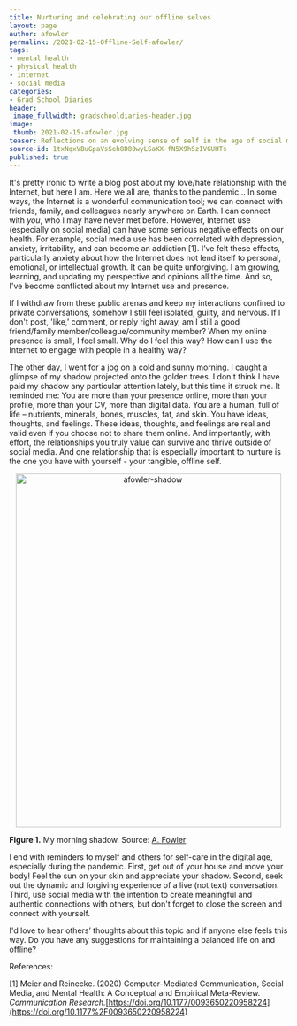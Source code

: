 ```yaml
---
title: Nurturing and celebrating our offline selves
layout: page
author: afowler
permalink: /2021-02-15-Offline-Self-afowler/
tags:
- mental health
- physical health
- internet
- social media
categories:
- Grad School Diaries
header:
 image_fullwidth: gradschooldiaries-header.jpg
image:
 thumb: 2021-02-15-afowler.jpg
teaser: Reflections on an evolving sense of self in the age of social media and COVID.
source-id: 1txNqxVBuGpaVsSeh8D80wyLSaKX-fN5X9hSzIVGUHTs
published: true
---
```


It's pretty ironic to write a blog post about my love/hate relationship with the Internet, but here I am. Here we all are, thanks to the pandemic... In some ways, the Internet is a wonderful communication tool; we can connect with friends, family, and colleagues nearly anywhere on Earth. I can connect with *you*, who I may have never met before. However, Internet use (especially on social media) can have some serious negative effects on our health. For example, social media use has been correlated with depression, anxiety, irritability, and can become an addiction [1]. I’ve felt these effects, particularly anxiety about how the Internet does not lend itself to personal, emotional, or intellectual growth. It can be quite unforgiving. I am growing, learning, and updating my perspective and opinions all the time. And so, I've become conflicted about my Internet use and presence.

If I withdraw from these public arenas and keep my interactions confined to private conversations, somehow I still feel isolated, guilty, and nervous. If I don't post, 'like,’ comment, or reply right away, am I still a good friend/family member/colleague/community member? When my online presence is small, I feel small. Why do I feel this way? How can I use the Internet to engage with people in a healthy way? 

The other day, I went for a jog on a cold and sunny morning. I caught a glimpse of my shadow projected onto the golden trees. I don't think I have paid my shadow any particular attention lately, but this time it struck me. It reminded me: You are more than your presence online, more than your profile, more than your CV, more than digital data. You are a human, full of life – nutrients, minerals, bones, muscles, fat, and skin. You have ideas, thoughts, and feelings. These ideas, thoughts, and feelings are real and valid even if you choose not to share them online. And importantly, with effort, the relationships you truly value can survive and thrive outside of social media. And one relationship that is especially important to nurture is the one you have with yourself - your tangible, offline self. 

<center><a data-flickr-embed="true" href="https://www.flickr.com/photos/139839751@N06/50894696342/in/dateposted-public/" title="afowler-shadow"><img src="https://live.staticflickr.com/65535/50894696342_dcd429cb2d_z.jpg" width="480" height="640" alt="afowler-shadow"></a><script async src="//embedr.flickr.com/assets/client-code.js" charset="utf-8"></script></center>

**Figure 1.** My morning shadow. Source: [A. Fowler](http://thatslifesci.com/authors/afowler/)

I end with reminders to myself and others for self-care in the digital age, especially during the pandemic. First, get out of your house and move your body! Feel the sun on your skin and appreciate your shadow. Second, seek out the dynamic and forgiving experience of a live (not text) conversation. Third, use social media with the intention to create meaningful and authentic connections with others, but don't forget to close the screen and connect with yourself. 

I'd love to hear others’ thoughts about this topic and if anyone else feels this way. Do you have any suggestions for maintaining a balanced life on and offline? 

References: 

[1]  Meier and Reinecke. (2020) Computer-Mediated Communication, Social Media, and Mental Health: A Conceptual and Empirical Meta-Review. *Communication Research.*[https://doi.org/10.1177/0093650220958224](https://doi.org/10.1177%2F0093650220958224)
